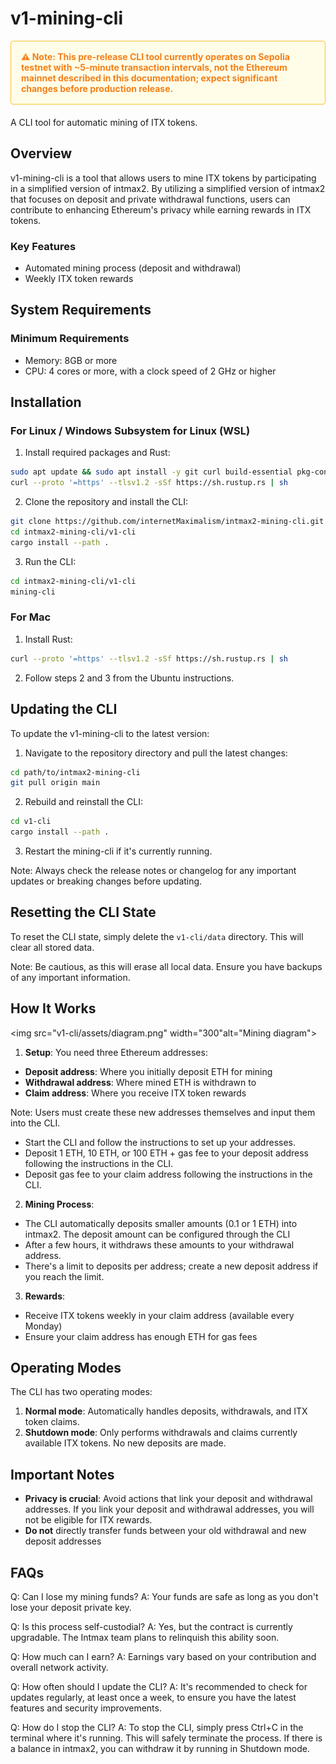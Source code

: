 # v1-mining-cli

<div style="background-color: #FFFDE7; border: 1px solid #FBC02D; border-radius: 4px; padding: 16px; margin-bottom: 20px;">
  <p style="color: #F57F17; font-weight: bold; margin: 0;">
    ⚠️ Note: This pre-release CLI tool currently operates on Sepolia testnet with ~5-minute transaction intervals, not the Ethereum mainnet described in this documentation; expect significant changes before production release.
  </p>
</div>

A CLI tool for automatic mining of ITX tokens.

## Overview

v1-mining-cli is a tool that allows users to mine ITX tokens by participating in a simplified version of intmax2. By utilizing a simplified version of intmax2 that focuses on deposit and private withdrawal functions, users can contribute to enhancing Ethereum's privacy while earning rewards in ITX tokens.

### Key Features

- Automated mining process (deposit and withdrawal)
- Weekly ITX token rewards

## System Requirements

### Minimum Requirements

- Memory: 8GB or more
- CPU: 4 cores or more, with a clock speed of 2 GHz or higher

## Installation

### For Linux / Windows Subsystem for Linux (WSL)

1. Install required packages and Rust:

```bash
sudo apt update && sudo apt install -y git curl build-essential pkg-config libssl-dev
curl --proto '=https' --tlsv1.2 -sSf https://sh.rustup.rs | sh
```

2. Clone the repository and install the CLI:

```bash
git clone https://github.com/internetMaximalism/intmax2-mining-cli.git
cd intmax2-mining-cli/v1-cli
cargo install --path .
```

3. Run the CLI:

```bash
cd intmax2-mining-cli/v1-cli
mining-cli
```

### For Mac

1. Install Rust:

```bash
curl --proto '=https' --tlsv1.2 -sSf https://sh.rustup.rs | sh
```

2. Follow steps 2 and 3 from the Ubuntu instructions.

## Updating the CLI

To update the v1-mining-cli to the latest version:

1. Navigate to the repository directory and pull the latest changes:

```bash
cd path/to/intmax2-mining-cli
git pull origin main
```

2. Rebuild and reinstall the CLI:

```bash
cd v1-cli
cargo install --path .
```

3. Restart the mining-cli if it's currently running.

Note: Always check the release notes or changelog for any important updates or breaking changes before updating.

## Resetting the CLI State

To reset the CLI state, simply delete the `v1-cli/data` directory. This will clear all stored data.

Note: Be cautious, as this will erase all local data. Ensure you have backups of any important information.

## How It Works

<img src="v1-cli/assets/diagram.png" width="300"alt="Mining diagram">

1. **Setup**: You need three Ethereum addresses:

- **Deposit address**: Where you initially deposit ETH for mining
- **Withdrawal address**: Where mined ETH is withdrawn to
- **Claim address**: Where you receive ITX token rewards

Note: Users must create these new addresses themselves and input them into the CLI.

- Start the CLI and follow the instructions to set up your addresses.
- Deposit 1 ETH, 10 ETH, or 100 ETH + gas fee to your deposit address following the instructions in the CLI.
- Deposit gas fee to your claim address following the instructions in the CLI.

2. **Mining Process**:

- The CLI automatically deposits smaller amounts (0.1 or 1 ETH) into intmax2. The deposit amount can be configured through the CLI
- After a few hours, it withdraws these amounts to your withdrawal address.
- There's a limit to deposits per address; create a new deposit address if you reach the limit.

3. **Rewards**:

- Receive ITX tokens weekly in your claim address (available every Monday)
- Ensure your claim address has enough ETH for gas fees

## Operating Modes

The CLI has two operating modes:

1. **Normal mode**: Automatically handles deposits, withdrawals, and ITX token claims.
2. **Shutdown mode**: Only performs withdrawals and claims currently available ITX tokens. No new deposits are made.

## Important Notes

- **Privacy is crucial**: Avoid actions that link your deposit and withdrawal addresses. If you link your deposit and withdrawal addresses, you will not be eligible for ITX rewards.
- **Do not** directly transfer funds between your old withdrawal and new deposit addresses

## FAQs

Q: Can I lose my mining funds?
A: Your funds are safe as long as you don't lose your deposit private key.

Q: Is this process self-custodial?
A: Yes, but the contract is currently upgradable. The Intmax team plans to relinquish this ability soon.

Q: How much can I earn?
A: Earnings vary based on your contribution and overall network activity.

Q: How often should I update the CLI?
A: It's recommended to check for updates regularly, at least once a week, to ensure you have the latest features and security improvements.

Q: How do I stop the CLI?
A: To stop the CLI, simply press Ctrl+C in the terminal where it's running. This will safely terminate the process. If there is a balance in intmax2, you can withdraw it by running in Shutdown mode.
